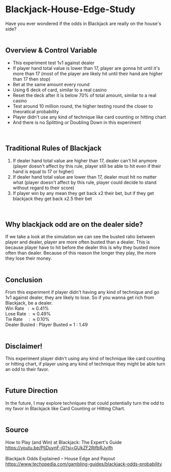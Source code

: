 # Blackjack-House-Edge-Study
Have you ever wondered if the odds in Blackjack are really on the house's side? <br>
<br>

## Overview & Control Variable
- This experiment test 1v1 against dealer
- If player hand total value is lower than 17, player are gonna hit until it's more than 17 (most of the player are likely hit until their hand are higher than 17 then stop)
- Bet at the same amount every round 
- Using 6 deck of card, similar to a real casino
- Reset the deck after it is below 70% of total amount, similar to a real casino
- Test around 10 million round, the higher testing round the closer to theoratical probability
- Player didn't use any kind of technique like card counting or hitting chart
- And there is no Splitting or Doubling Down in this experiment
<br>

## Traditional Rules of Blackjack <br>
1. If dealer hand total value are higher than 17, dealer can't hit anymore (player doesn't affect by this rule, player still be able to hit even if their hand is equal to 17 or higher) <br>
2. If dealer hand total value are lower than 17, dealer must hit no matter what (player doesn't affect by this rule, player could decide to stand without regard to their score) <br>
3. If player win by any mean they get back x2 their bet, but if they get blackjack they get back x2.5 their bet<br>
<br>

## Why blackjack odd are on the dealer side? <br>
If we take a look at the simulation we can see the busted ratio between player and dealer, player are more often busted than a dealer. 
This is because player have to hit before the dealer this is why they busted more often than dealer.
Because of this reason the longer they play, the more they lose their money.
<br><br>

## Conclusion <br>
From this experiment if player didn't having any kind of technique and go 1v1 against dealer, they are likely to lose. 
So if you wanna get rich from Blackjack, be a dealer. <br>
Win Rate &nbsp;&nbsp;: &nbsp;≈ 0.41% <br>
Lose Rate &nbsp;: &nbsp;≈ 0.49% <br>
Tie Rate &nbsp;&nbsp;&nbsp;&nbsp;: &nbsp;≈ 0.10% <br>
Dealer Busted : Player Busted ≈ 1 : 1.49
<br><br>

## Disclaimer! <br>
This experiment player didn't using any kind of technique like card counting or hitting chart, if player using any kind of technique they might be able turn an odd to their favor. <br>
<br>

## Future Direction <br>
In the future, I may explore techniques that could potentially turn the odd to my favor in Blackjack like Card Counting or Hitting Chart. <br>
<br>

## Source <br>
How to Play (and Win) at Blackjack: The Expert's Guide <br>
https://youtu.be/PljDuynF-j0?si=GUkZF2RifbRJyifh <br><br>
Blackjack Odds Explained – House Edge and Payout <br>
https://www.techopedia.com/gambling-guides/blackjack-odds-probability <br>
<br>
